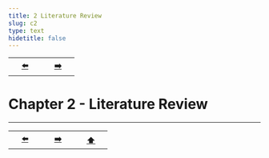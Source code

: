 ```yaml
---
title: 2 Literature Review
slug: c2
type: text
hidetitle: false
---
```


<table><tr>
  <th scope="col" style="width: 50px;"><a href="/en/thesis/c1.5/">⬅️</a></th>
  <th scope="col" style="width: 50px;"><a href="/en/thesis/c2.1/">➡️</a></th>    
</tr></table>

# Chapter 2 - Literature Review

<hr>
<table><tr>
  <th scope="col" style="width: 50px;"><a href="/en/thesis/c1.5">⬅️</a></th>
  <th scope="col" style="width: 50px;"><a href="/en/thesis/c2.1">➡️</a></th>
  <th scope="col" style="width: 50px;"><a href="/en/thesis/c2">⬆️</a></th>      
</tr></table>
